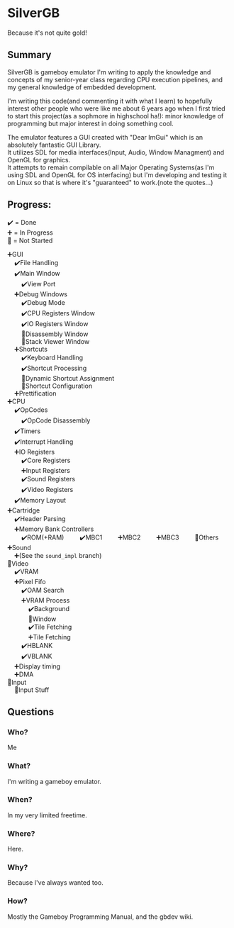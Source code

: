 # SilverGB
Because it's not quite gold!

## Summary
SilverGB is gameboy emulator I'm writing to apply the knowledge and concepts of my senior-year 
class regarding CPU execution pipelines, and my general knowledge of embedded development.

I'm writing this code(and commenting it with what I learn) to hopefully interest other people who 
were like me about 6 years ago when I first tried to start this project(as a sophmore in highschool ha!): 
minor knowledge of programming but major interest in doing something cool.

The emulator features a GUI created with "Dear ImGui" which is an absolutely fantastic GUI Library.  
It utilizes SDL for media interfaces(Input, Audio, Window Managment) and OpenGL for graphics.  
It attempts to remain compilable on all Major Operating Systems(as I'm using SDL and OpenGL for OS interfacing)
but I'm developing and testing it on Linux so that is where it's "guaranteed" to work.(note the quotes...)  

## Progress:  
✔️ = Done  
➕ = In Progress  
🚫 = Not Started  

➕GUI  
&nbsp;&nbsp;&nbsp;&nbsp;✔️File Handling  
&nbsp;&nbsp;&nbsp;&nbsp;✔️Main Window  
&nbsp;&nbsp;&nbsp;&nbsp;&nbsp;&nbsp;&nbsp;&nbsp;✔️View Port  
&nbsp;&nbsp;&nbsp;&nbsp;➕Debug Windows  
&nbsp;&nbsp;&nbsp;&nbsp;&nbsp;&nbsp;&nbsp;&nbsp;✔️Debug Mode  
&nbsp;&nbsp;&nbsp;&nbsp;&nbsp;&nbsp;&nbsp;&nbsp;✔️CPU Registers Window  
&nbsp;&nbsp;&nbsp;&nbsp;&nbsp;&nbsp;&nbsp;&nbsp;✔️IO Registers Window  
&nbsp;&nbsp;&nbsp;&nbsp;&nbsp;&nbsp;&nbsp;&nbsp;🚫Disassembly Window  
&nbsp;&nbsp;&nbsp;&nbsp;&nbsp;&nbsp;&nbsp;&nbsp;🚫Stack Viewer Window  
&nbsp;&nbsp;&nbsp;&nbsp;➕Shortcuts  
&nbsp;&nbsp;&nbsp;&nbsp;&nbsp;&nbsp;&nbsp;&nbsp;✔️Keyboard Handling  
&nbsp;&nbsp;&nbsp;&nbsp;&nbsp;&nbsp;&nbsp;&nbsp;✔️Shortcut Processing  
&nbsp;&nbsp;&nbsp;&nbsp;&nbsp;&nbsp;&nbsp;&nbsp;🚫Dynamic Shortcut Assignment  
&nbsp;&nbsp;&nbsp;&nbsp;&nbsp;&nbsp;&nbsp;&nbsp;🚫Shortcut Configuration  
&nbsp;&nbsp;&nbsp;&nbsp;➕Prettification  
➕CPU  
&nbsp;&nbsp;&nbsp;&nbsp;✔️OpCodes  
&nbsp;&nbsp;&nbsp;&nbsp;&nbsp;&nbsp;&nbsp;&nbsp;✔️OpCode Disassembly  
&nbsp;&nbsp;&nbsp;&nbsp;✔️Timers  
&nbsp;&nbsp;&nbsp;&nbsp;✔️Interrupt Handling  
&nbsp;&nbsp;&nbsp;&nbsp;➕IO Registers  
&nbsp;&nbsp;&nbsp;&nbsp;&nbsp;&nbsp;&nbsp;&nbsp;✔️Core Registers  
&nbsp;&nbsp;&nbsp;&nbsp;&nbsp;&nbsp;&nbsp;&nbsp;➕Input Registers  
&nbsp;&nbsp;&nbsp;&nbsp;&nbsp;&nbsp;&nbsp;&nbsp;✔️Sound Registers  
&nbsp;&nbsp;&nbsp;&nbsp;&nbsp;&nbsp;&nbsp;&nbsp;✔️Video Registers  
&nbsp;&nbsp;&nbsp;&nbsp;✔️Memory Layout  
➕Cartridge  
&nbsp;&nbsp;&nbsp;&nbsp;✔️Header Parsing  
&nbsp;&nbsp;&nbsp;&nbsp;➕Memory Bank Controllers  
&nbsp;&nbsp;&nbsp;&nbsp;&nbsp;&nbsp;&nbsp;&nbsp;✔️ROM(+RAM)
&nbsp;&nbsp;&nbsp;&nbsp;&nbsp;&nbsp;&nbsp;&nbsp;✔️MBC1
&nbsp;&nbsp;&nbsp;&nbsp;&nbsp;&nbsp;&nbsp;&nbsp;➕️MBC2
&nbsp;&nbsp;&nbsp;&nbsp;&nbsp;&nbsp;&nbsp;&nbsp;➕️MBC3
&nbsp;&nbsp;&nbsp;&nbsp;&nbsp;&nbsp;&nbsp;&nbsp;🚫Others
➕Sound  
&nbsp;&nbsp;&nbsp;&nbsp;➕(See the `sound_impl` branch)  
🚫Video  
&nbsp;&nbsp;&nbsp;&nbsp;✔️VRAM  
&nbsp;&nbsp;&nbsp;&nbsp;➕Pixel Fifo  
&nbsp;&nbsp;&nbsp;&nbsp;&nbsp;&nbsp;&nbsp;&nbsp;✔️OAM Search  
&nbsp;&nbsp;&nbsp;&nbsp;&nbsp;&nbsp;&nbsp;&nbsp;➕VRAM Process  
&nbsp;&nbsp;&nbsp;&nbsp;&nbsp;&nbsp;&nbsp;&nbsp;&nbsp;&nbsp;&nbsp;&nbsp;✔️Background  
&nbsp;&nbsp;&nbsp;&nbsp;&nbsp;&nbsp;&nbsp;&nbsp;&nbsp;&nbsp;&nbsp;&nbsp;🚫Window  
&nbsp;&nbsp;&nbsp;&nbsp;&nbsp;&nbsp;&nbsp;&nbsp;&nbsp;&nbsp;&nbsp;&nbsp;✔️Tile Fetching  
&nbsp;&nbsp;&nbsp;&nbsp;&nbsp;&nbsp;&nbsp;&nbsp;&nbsp;&nbsp;&nbsp;&nbsp;➕️Tile Fetching  
&nbsp;&nbsp;&nbsp;&nbsp;&nbsp;&nbsp;&nbsp;&nbsp;️✔️HBLANK  
&nbsp;&nbsp;&nbsp;&nbsp;&nbsp;&nbsp;&nbsp;&nbsp;️✔️VBLANK  
&nbsp;&nbsp;&nbsp;&nbsp;➕Display timing  
&nbsp;&nbsp;&nbsp;&nbsp;➕DMA  
🚫Input  
&nbsp;&nbsp;&nbsp;&nbsp;🚫Input Stuff  

## Questions
### Who?
Me

### What?
I'm writing a gameboy emulator.

### When?
In my very limited freetime.

### Where?
Here.

### Why?
Because I've always wanted too.

### How?
Mostly the Gameboy Programming Manual, and the gbdev wiki.
